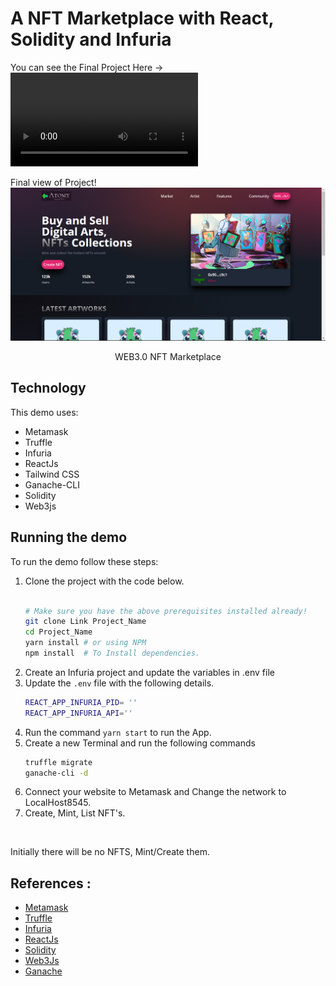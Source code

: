 # A NFT Marketplace with React, Solidity and Infuria

You can see the Final Project Here -> ![Demo](./screenshots/Demo.mp4)

Final view of Project! 
<img src="./screenshots/Demo1.png"/>
<center><figcaption>WEB3.0 NFT Marketplace</figcaption></center>

## Technology

This demo uses:

- Metamask
- Truffle
- Infuria
- ReactJs
- Tailwind CSS
- Ganache-CLI
- Solidity
- Web3js

## Running the demo

To run the demo follow these steps:

1. Clone the project with the code below.
    ```sh

    # Make sure you have the above prerequisites installed already!
    git clone Link Project_Name
    cd Project_Name 
    yarn install # or using NPM
    npm install  # To Install dependencies.
    ```
2. Create an Infuria project and update the variables in .env file
3. Update the `.env` file with the following details.
    ```sh
    REACT_APP_INFURIA_PID= ''
    REACT_APP_INFURIA_API=''
    ```
4. Run the command `yarn start` to run the App.
5. Create a new Terminal and run the following commands
    ```sh
    truffle migrate
    ganache-cli -d
    ```
5. Connect your website to Metamask and Change the network to LocalHost8545.
6. Create, Mint, List NFT's.  
<br/>

Initially there will be no NFTS, Mint/Create them.

## References :

- [Metamask](https://metamask.io/)
- [Truffle](https://trufflesuite.com/)
- [Infuria](https://infura.io/)
- [ReactJs](https://reactjs.org/)
- [Solidity](https://soliditylang.org/)
- [Web3Js](https://docs.ethers.io/v5/)
- [Ganache](https://trufflesuite.com/ganache/index.html)